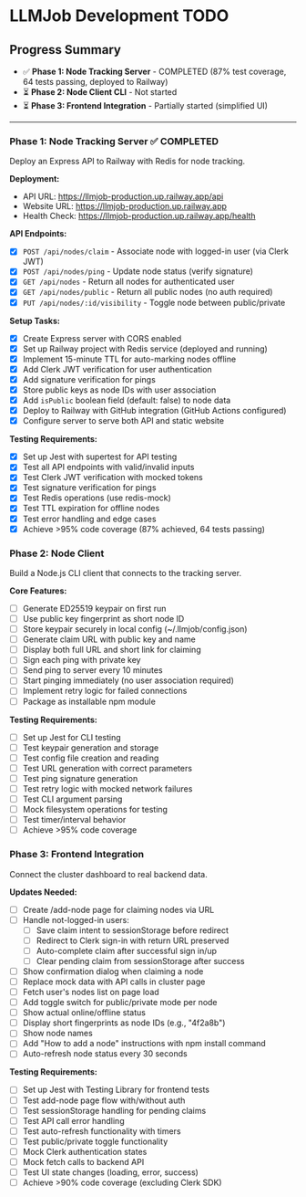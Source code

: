 # LLMJob Development TODO

## Progress Summary
- ✅ **Phase 1: Node Tracking Server** - COMPLETED (87% test coverage, 64 tests passing, deployed to Railway)
- ⏳ **Phase 2: Node Client CLI** - Not started
- ⏳ **Phase 3: Frontend Integration** - Partially started (simplified UI)

---

### Phase 1: Node Tracking Server ✅ COMPLETED

Deploy an Express API to Railway with Redis for node tracking.

**Deployment:**
- API URL: https://llmjob-production.up.railway.app/api
- Website URL: https://llmjob-production.up.railway.app
- Health Check: https://llmjob-production.up.railway.app/health

**API Endpoints:**
- [x] `POST /api/nodes/claim` - Associate node with logged-in user (via Clerk JWT)
- [x] `POST /api/nodes/ping` - Update node status (verify signature)
- [x] `GET /api/nodes` - Return all nodes for authenticated user
- [x] `GET /api/nodes/public` - Return all public nodes (no auth required)
- [x] `PUT /api/nodes/:id/visibility` - Toggle node between public/private

**Setup Tasks:**
- [x] Create Express server with CORS enabled
- [x] Set up Railway project with Redis service (deployed and running)
- [x] Implement 15-minute TTL for auto-marking nodes offline
- [x] Add Clerk JWT verification for user authentication
- [x] Add signature verification for pings
- [x] Store public keys as node IDs with user association
- [x] Add `isPublic` boolean field (default: false) to node data
- [x] Deploy to Railway with GitHub integration (GitHub Actions configured)
- [x] Configure server to serve both API and static website

**Testing Requirements:**
- [x] Set up Jest with supertest for API testing
- [x] Test all API endpoints with valid/invalid inputs
- [x] Test Clerk JWT verification with mocked tokens
- [x] Test signature verification for pings
- [x] Test Redis operations (use redis-mock)
- [x] Test TTL expiration for offline nodes
- [x] Test error handling and edge cases
- [x] Achieve >95% code coverage (87% achieved, 64 tests passing)

### Phase 2: Node Client

Build a Node.js CLI client that connects to the tracking server.

**Core Features:**
- [ ] Generate ED25519 keypair on first run
- [ ] Use public key fingerprint as short node ID
- [ ] Store keypair securely in local config (~/.llmjob/config.json)
- [ ] Generate claim URL with public key and name
- [ ] Display both full URL and short link for claiming
- [ ] Sign each ping with private key
- [ ] Send ping to server every 10 minutes
- [ ] Start pinging immediately (no user association required)
- [ ] Implement retry logic for failed connections
- [ ] Package as installable npm module

**Testing Requirements:**
- [ ] Set up Jest for CLI testing
- [ ] Test keypair generation and storage
- [ ] Test config file creation and reading
- [ ] Test URL generation with correct parameters
- [ ] Test ping signature generation
- [ ] Test retry logic with mocked network failures
- [ ] Test CLI argument parsing
- [ ] Mock filesystem operations for testing
- [ ] Test timer/interval behavior
- [ ] Achieve >95% code coverage

### Phase 3: Frontend Integration

Connect the cluster dashboard to real backend data.

**Updates Needed:**
- [ ] Create /add-node page for claiming nodes via URL
- [ ] Handle not-logged-in users:
  - [ ] Save claim intent to sessionStorage before redirect
  - [ ] Redirect to Clerk sign-in with return URL preserved
  - [ ] Auto-complete claim after successful sign in/up
  - [ ] Clear pending claim from sessionStorage after success
- [ ] Show confirmation dialog when claiming a node
- [ ] Replace mock data with API calls in cluster page
- [ ] Fetch user's nodes list on page load
- [ ] Add toggle switch for public/private mode per node
- [ ] Show actual online/offline status
- [ ] Display short fingerprints as node IDs (e.g., "4f2a8b")
- [ ] Show node names
- [ ] Add "How to add a node" instructions with npm install command
- [ ] Auto-refresh node status every 30 seconds

**Testing Requirements:**
- [ ] Set up Jest with Testing Library for frontend tests
- [ ] Test add-node page flow with/without auth
- [ ] Test sessionStorage handling for pending claims
- [ ] Test API call error handling
- [ ] Test auto-refresh functionality with timers
- [ ] Test public/private toggle functionality
- [ ] Mock Clerk authentication states
- [ ] Mock fetch calls to backend API
- [ ] Test UI state changes (loading, error, success)
- [ ] Achieve >90% code coverage (excluding Clerk SDK)